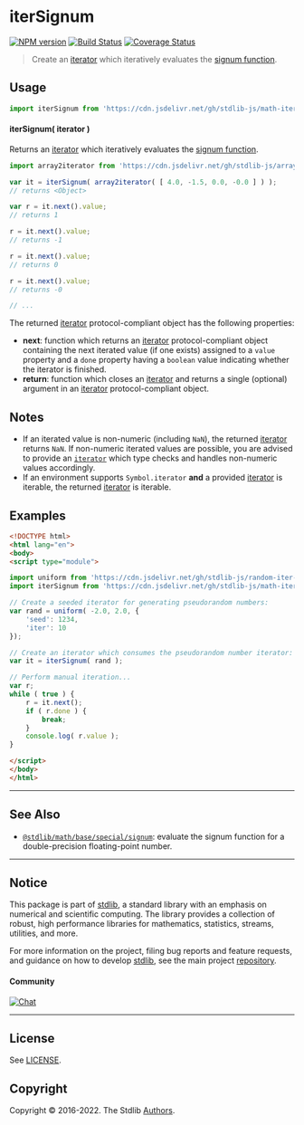 <!--

@license Apache-2.0

Copyright (c) 2020 The Stdlib Authors.

Licensed under the Apache License, Version 2.0 (the "License");
you may not use this file except in compliance with the License.
You may obtain a copy of the License at

   http://www.apache.org/licenses/LICENSE-2.0

Unless required by applicable law or agreed to in writing, software
distributed under the License is distributed on an "AS IS" BASIS,
WITHOUT WARRANTIES OR CONDITIONS OF ANY KIND, either express or implied.
See the License for the specific language governing permissions and
limitations under the License.

-->

# iterSignum

[![NPM version][npm-image]][npm-url] [![Build Status][test-image]][test-url] [![Coverage Status][coverage-image]][coverage-url] <!-- [![dependencies][dependencies-image]][dependencies-url] -->

> Create an [iterator][mdn-iterator-protocol] which iteratively evaluates the [signum function][@stdlib/math/base/special/signum].

<!-- Section to include introductory text. Make sure to keep an empty line after the intro `section` element and another before the `/section` close. -->

<section class="intro">

</section>

<!-- /.intro -->

<!-- Package usage documentation. -->



<section class="usage">

## Usage

```javascript
import iterSignum from 'https://cdn.jsdelivr.net/gh/stdlib-js/math-iter-special-signum@esm/index.mjs';
```

#### iterSignum( iterator )

Returns an [iterator][mdn-iterator-protocol] which iteratively evaluates the [signum function][@stdlib/math/base/special/signum].

```javascript
import array2iterator from 'https://cdn.jsdelivr.net/gh/stdlib-js/array-to-iterator@esm/index.mjs';

var it = iterSignum( array2iterator( [ 4.0, -1.5, 0.0, -0.0 ] ) );
// returns <Object>

var r = it.next().value;
// returns 1

r = it.next().value;
// returns -1

r = it.next().value;
// returns 0

r = it.next().value;
// returns -0

// ...
```

The returned [iterator][mdn-iterator-protocol] protocol-compliant object has the following properties:

-   **next**: function which returns an [iterator][mdn-iterator-protocol] protocol-compliant object containing the next iterated value (if one exists) assigned to a `value` property and a `done` property having a `boolean` value indicating whether the iterator is finished.
-   **return**: function which closes an [iterator][mdn-iterator-protocol] and returns a single (optional) argument in an [iterator][mdn-iterator-protocol] protocol-compliant object.

</section>

<!-- /.usage -->

<!-- Package usage notes. Make sure to keep an empty line after the `section` element and another before the `/section` close. -->

<section class="notes">

## Notes

-   If an iterated value is non-numeric (including `NaN`), the returned [iterator][mdn-iterator-protocol] returns `NaN`. If non-numeric iterated values are possible, you are advised to provide an [`iterator`][mdn-iterator-protocol] which type checks and handles non-numeric values accordingly.
-   If an environment supports `Symbol.iterator` **and** a provided [iterator][mdn-iterator-protocol] is iterable, the returned [iterator][mdn-iterator-protocol] is iterable.

</section>

<!-- /.notes -->

<!-- Package usage examples. -->

<section class="examples">

## Examples

<!-- eslint no-undef: "error" -->

```html
<!DOCTYPE html>
<html lang="en">
<body>
<script type="module">

import uniform from 'https://cdn.jsdelivr.net/gh/stdlib-js/random-iter-uniform@esm/index.mjs';
import iterSignum from 'https://cdn.jsdelivr.net/gh/stdlib-js/math-iter-special-signum@esm/index.mjs';

// Create a seeded iterator for generating pseudorandom numbers:
var rand = uniform( -2.0, 2.0, {
    'seed': 1234,
    'iter': 10
});

// Create an iterator which consumes the pseudorandom number iterator:
var it = iterSignum( rand );

// Perform manual iteration...
var r;
while ( true ) {
    r = it.next();
    if ( r.done ) {
        break;
    }
    console.log( r.value );
}

</script>
</body>
</html>
```

</section>

<!-- /.examples -->

<!-- Section to include cited references. If references are included, add a horizontal rule *before* the section. Make sure to keep an empty line after the `section` element and another before the `/section` close. -->

<section class="references">

</section>

<!-- /.references -->

<!-- Section for related `stdlib` packages. Do not manually edit this section, as it is automatically populated. -->

<section class="related">

* * *

## See Also

-   <span class="package-name">[`@stdlib/math/base/special/signum`][@stdlib/math/base/special/signum]</span><span class="delimiter">: </span><span class="description">evaluate the signum function for a double-precision floating-point number.</span>

</section>

<!-- /.related -->

<!-- Section for all links. Make sure to keep an empty line after the `section` element and another before the `/section` close. -->


<section class="main-repo" >

* * *

## Notice

This package is part of [stdlib][stdlib], a standard library with an emphasis on numerical and scientific computing. The library provides a collection of robust, high performance libraries for mathematics, statistics, streams, utilities, and more.

For more information on the project, filing bug reports and feature requests, and guidance on how to develop [stdlib][stdlib], see the main project [repository][stdlib].

#### Community

[![Chat][chat-image]][chat-url]

---

## License

See [LICENSE][stdlib-license].


## Copyright

Copyright &copy; 2016-2022. The Stdlib [Authors][stdlib-authors].

</section>

<!-- /.stdlib -->

<!-- Section for all links. Make sure to keep an empty line after the `section` element and another before the `/section` close. -->

<section class="links">

[npm-image]: http://img.shields.io/npm/v/@stdlib/math-iter-special-signum.svg
[npm-url]: https://npmjs.org/package/@stdlib/math-iter-special-signum

[test-image]: https://github.com/stdlib-js/math-iter-special-signum/actions/workflows/test.yml/badge.svg?branch=main
[test-url]: https://github.com/stdlib-js/math-iter-special-signum/actions/workflows/test.yml?query=branch:main

[coverage-image]: https://img.shields.io/codecov/c/github/stdlib-js/math-iter-special-signum/main.svg
[coverage-url]: https://codecov.io/github/stdlib-js/math-iter-special-signum?branch=main

<!--

[dependencies-image]: https://img.shields.io/david/stdlib-js/math-iter-special-signum.svg
[dependencies-url]: https://david-dm.org/stdlib-js/math-iter-special-signum/main

-->

[chat-image]: https://img.shields.io/gitter/room/stdlib-js/stdlib.svg
[chat-url]: https://gitter.im/stdlib-js/stdlib/

[stdlib]: https://github.com/stdlib-js/stdlib

[stdlib-authors]: https://github.com/stdlib-js/stdlib/graphs/contributors

[umd]: https://github.com/umdjs/umd
[es-module]: https://developer.mozilla.org/en-US/docs/Web/JavaScript/Guide/Modules

[deno-url]: https://github.com/stdlib-js/math-iter-special-signum/tree/deno
[umd-url]: https://github.com/stdlib-js/math-iter-special-signum/tree/umd
[esm-url]: https://github.com/stdlib-js/math-iter-special-signum/tree/esm
[branches-url]: https://github.com/stdlib-js/math-iter-special-signum/blob/main/branches.md

[stdlib-license]: https://raw.githubusercontent.com/stdlib-js/math-iter-special-signum/main/LICENSE

[mdn-iterator-protocol]: https://developer.mozilla.org/en-US/docs/Web/JavaScript/Reference/Iteration_protocols#The_iterator_protocol

<!-- <related-links> -->

[@stdlib/math/base/special/signum]: https://github.com/stdlib-js/math-base-special-signum/tree/esm

<!-- </related-links> -->

</section>

<!-- /.links -->
